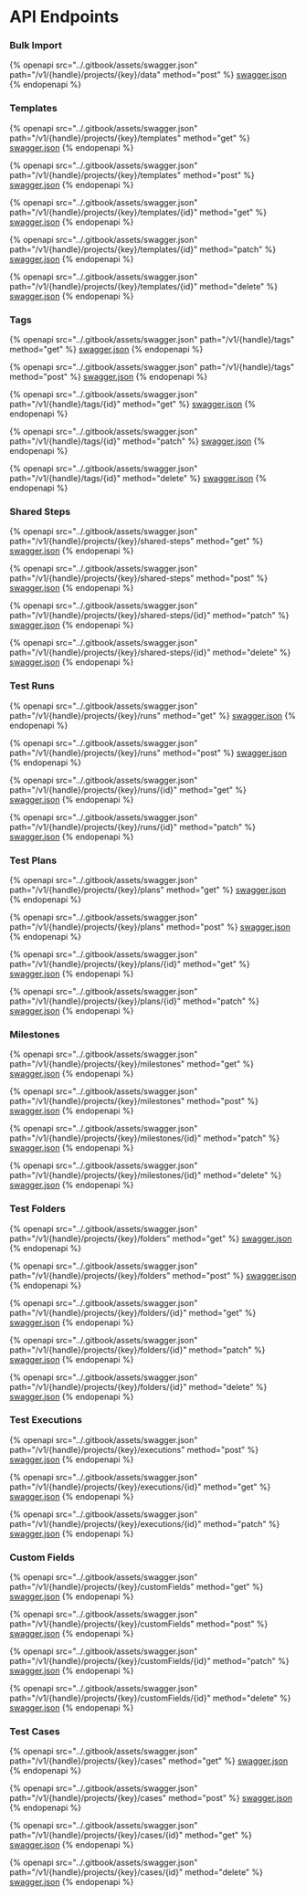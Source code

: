 # API Endpoints

### Bulk Import

{% openapi src="../.gitbook/assets/swagger.json" path="/v1/{handle}/projects/{key}/data" method="post" %}
[swagger.json](<../.gitbook/assets/swagger.json>)
{% endopenapi %}

### Templates

{% openapi src="../.gitbook/assets/swagger.json" path="/v1/{handle}/projects/{key}/templates" method="get" %}
[swagger.json](../.gitbook/assets/swagger.json)
{% endopenapi %}

{% openapi src="../.gitbook/assets/swagger.json" path="/v1/{handle}/projects/{key}/templates" method="post" %}
[swagger.json](../.gitbook/assets/swagger.json)
{% endopenapi %}

{% openapi src="../.gitbook/assets/swagger.json" path="/v1/{handle}/projects/{key}/templates/{id}" method="get" %}
[swagger.json](../.gitbook/assets/swagger.json)
{% endopenapi %}

{% openapi src="../.gitbook/assets/swagger.json" path="/v1/{handle}/projects/{key}/templates/{id}" method="patch" %}
[swagger.json](../.gitbook/assets/swagger.json)
{% endopenapi %}

{% openapi src="../.gitbook/assets/swagger.json" path="/v1/{handle}/projects/{key}/templates/{id}" method="delete" %}
[swagger.json](../.gitbook/assets/swagger.json)
{% endopenapi %}

### Tags

{% openapi src="../.gitbook/assets/swagger.json" path="/v1/{handle}/tags" method="get" %}
[swagger.json](../.gitbook/assets/swagger.json)
{% endopenapi %}

{% openapi src="../.gitbook/assets/swagger.json" path="/v1/{handle}/tags" method="post" %}
[swagger.json](../.gitbook/assets/swagger.json)
{% endopenapi %}

{% openapi src="../.gitbook/assets/swagger.json" path="/v1/{handle}/tags/{id}" method="get" %}
[swagger.json](../.gitbook/assets/swagger.json)
{% endopenapi %}

{% openapi src="../.gitbook/assets/swagger.json" path="/v1/{handle}/tags/{id}" method="patch" %}
[swagger.json](../.gitbook/assets/swagger.json)
{% endopenapi %}

{% openapi src="../.gitbook/assets/swagger.json" path="/v1/{handle}/tags/{id}" method="delete" %}
[swagger.json](../.gitbook/assets/swagger.json)
{% endopenapi %}

### Shared Steps

{% openapi src="../.gitbook/assets/swagger.json" path="/v1/{handle}/projects/{key}/shared-steps" method="get" %}
[swagger.json](../.gitbook/assets/swagger.json)
{% endopenapi %}

{% openapi src="../.gitbook/assets/swagger.json" path="/v1/{handle}/projects/{key}/shared-steps" method="post" %}
[swagger.json](../.gitbook/assets/swagger.json)
{% endopenapi %}

{% openapi src="../.gitbook/assets/swagger.json" path="/v1/{handle}/projects/{key}/shared-steps/{id}" method="patch" %}
[swagger.json](../.gitbook/assets/swagger.json)
{% endopenapi %}

{% openapi src="../.gitbook/assets/swagger.json" path="/v1/{handle}/projects/{key}/shared-steps/{id}" method="delete" %}
[swagger.json](../.gitbook/assets/swagger.json)
{% endopenapi %}

### Test Runs

{% openapi src="../.gitbook/assets/swagger.json" path="/v1/{handle}/projects/{key}/runs" method="get" %}
[swagger.json](../.gitbook/assets/swagger.json)
{% endopenapi %}

{% openapi src="../.gitbook/assets/swagger.json" path="/v1/{handle}/projects/{key}/runs" method="post" %}
[swagger.json](../.gitbook/assets/swagger.json)
{% endopenapi %}

{% openapi src="../.gitbook/assets/swagger.json" path="/v1/{handle}/projects/{key}/runs/{id}" method="get" %}
[swagger.json](../.gitbook/assets/swagger.json)
{% endopenapi %}

{% openapi src="../.gitbook/assets/swagger.json" path="/v1/{handle}/projects/{key}/runs/{id}" method="patch" %}
[swagger.json](../.gitbook/assets/swagger.json)
{% endopenapi %}

### Test Plans

{% openapi src="../.gitbook/assets/swagger.json" path="/v1/{handle}/projects/{key}/plans" method="get" %}
[swagger.json](../.gitbook/assets/swagger.json)
{% endopenapi %}

{% openapi src="../.gitbook/assets/swagger.json" path="/v1/{handle}/projects/{key}/plans" method="post" %}
[swagger.json](../.gitbook/assets/swagger.json)
{% endopenapi %}

{% openapi src="../.gitbook/assets/swagger.json" path="/v1/{handle}/projects/{key}/plans/{id}" method="get" %}
[swagger.json](../.gitbook/assets/swagger.json)
{% endopenapi %}

{% openapi src="../.gitbook/assets/swagger.json" path="/v1/{handle}/projects/{key}/plans/{id}" method="patch" %}
[swagger.json](../.gitbook/assets/swagger.json)
{% endopenapi %}

### Milestones

{% openapi src="../.gitbook/assets/swagger.json" path="/v1/{handle}/projects/{key}/milestones" method="get" %}
[swagger.json](../.gitbook/assets/swagger.json)
{% endopenapi %}

{% openapi src="../.gitbook/assets/swagger.json" path="/v1/{handle}/projects/{key}/milestones" method="post" %}
[swagger.json](../.gitbook/assets/swagger.json)
{% endopenapi %}

{% openapi src="../.gitbook/assets/swagger.json" path="/v1/{handle}/projects/{key}/milestones/{id}" method="patch" %}
[swagger.json](../.gitbook/assets/swagger.json)
{% endopenapi %}

{% openapi src="../.gitbook/assets/swagger.json" path="/v1/{handle}/projects/{key}/milestones/{id}" method="delete" %}
[swagger.json](../.gitbook/assets/swagger.json)
{% endopenapi %}

### Test Folders

{% openapi src="../.gitbook/assets/swagger.json" path="/v1/{handle}/projects/{key}/folders" method="get" %}
[swagger.json](../.gitbook/assets/swagger.json)
{% endopenapi %}

{% openapi src="../.gitbook/assets/swagger.json" path="/v1/{handle}/projects/{key}/folders" method="post" %}
[swagger.json](../.gitbook/assets/swagger.json)
{% endopenapi %}

{% openapi src="../.gitbook/assets/swagger.json" path="/v1/{handle}/projects/{key}/folders/{id}" method="get" %}
[swagger.json](../.gitbook/assets/swagger.json)
{% endopenapi %}

{% openapi src="../.gitbook/assets/swagger.json" path="/v1/{handle}/projects/{key}/folders/{id}" method="patch" %}
[swagger.json](../.gitbook/assets/swagger.json)
{% endopenapi %}

{% openapi src="../.gitbook/assets/swagger.json" path="/v1/{handle}/projects/{key}/folders/{id}" method="delete" %}
[swagger.json](../.gitbook/assets/swagger.json)
{% endopenapi %}

### Test Executions

{% openapi src="../.gitbook/assets/swagger.json" path="/v1/{handle}/projects/{key}/executions" method="post" %}
[swagger.json](../.gitbook/assets/swagger.json)
{% endopenapi %}

{% openapi src="../.gitbook/assets/swagger.json" path="/v1/{handle}/projects/{key}/executions/{id}" method="get" %}
[swagger.json](../.gitbook/assets/swagger.json)
{% endopenapi %}

{% openapi src="../.gitbook/assets/swagger.json" path="/v1/{handle}/projects/{key}/executions/{id}" method="patch" %}
[swagger.json](../.gitbook/assets/swagger.json)
{% endopenapi %}

### Custom Fields

{% openapi src="../.gitbook/assets/swagger.json" path="/v1/{handle}/projects/{key}/customFields" method="get" %}
[swagger.json](../.gitbook/assets/swagger.json)
{% endopenapi %}

{% openapi src="../.gitbook/assets/swagger.json" path="/v1/{handle}/projects/{key}/customFields" method="post" %}
[swagger.json](../.gitbook/assets/swagger.json)
{% endopenapi %}

{% openapi src="../.gitbook/assets/swagger.json" path="/v1/{handle}/projects/{key}/customFields/{id}" method="patch" %}
[swagger.json](../.gitbook/assets/swagger.json)
{% endopenapi %}

{% openapi src="../.gitbook/assets/swagger.json" path="/v1/{handle}/projects/{key}/customFields/{id}" method="delete" %}
[swagger.json](../.gitbook/assets/swagger.json)
{% endopenapi %}

### Test Cases

{% openapi src="../.gitbook/assets/swagger.json" path="/v1/{handle}/projects/{key}/cases" method="get" %}
[swagger.json](../.gitbook/assets/swagger.json)
{% endopenapi %}

{% openapi src="../.gitbook/assets/swagger.json" path="/v1/{handle}/projects/{key}/cases" method="post" %}
[swagger.json](../.gitbook/assets/swagger.json)
{% endopenapi %}

{% openapi src="../.gitbook/assets/swagger.json" path="/v1/{handle}/projects/{key}/cases/{id}" method="get" %}
[swagger.json](../.gitbook/assets/swagger.json)
{% endopenapi %}

{% openapi src="../.gitbook/assets/swagger.json" path="/v1/{handle}/projects/{key}/cases/{id}" method="delete" %}
[swagger.json](../.gitbook/assets/swagger.json)
{% endopenapi %}
